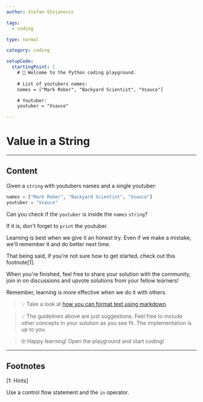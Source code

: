 ```yaml
---
author: Stefan-Stojanovic

tags:
  - coding

type: normal

category: coding

setupCode:
  startingPoint: |
    # 👋 Welcome to the Python coding playground.
    
    # List of youtubers names:
    names = ["Mark Rober", "Backyard Scientist", "Vsauce"]

    # Youtuber:
    youtuber = "Vsauce"

---
```


# Value in a String

---

## Content

Given a `string` with youtubers names and a single youtuber:
```python
names = ["Mark Rober", "Backyard Scientist", "Vsauce"]
youtuber = "Vsauce"
```

Can you check if the `youtuber` is inside the `names` `string`?

If it is, don't forget to `print` the youtuber.

Learning is best when we give it an honest try. Even if we make a mistake, we'll remember it and do better next time.

That being said, if you're not sure how to get started, check out this footnote[1]. 

When you're finished, feel free to share your solution with the community, join in on discussions and upvote solutions from your fellow learners!

Remember, learning is more effective when we do it with others.

> 💡 Take a look at [how you can format text using markdown](https://www.enki.com/glossary/general/markdown-formatting).

> 💡 The guidelines above are just suggestions. Feel free to include other concepts in your solution as you see fit. The implementation is up to you.

> 🤓 Happy learning! Open the playground and start coding!

---

## Footnotes

[1: Hints]

Use a control flow statement and the `in` operator.
